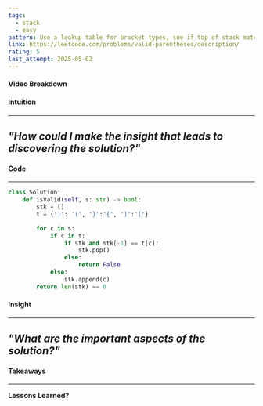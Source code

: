 ```yaml
---
tags:
  - stack
  - easy
pattern: Use a lookup table for bracket types, see if top of stack matches the current iter val. return true if stack is empty
link: https://leetcode.com/problems/valid-parentheses/description/
rating: 5
last_attempt: 2025-05-02
---
```

#### Video Breakdown


#### Intuition
---
_"How could I make the insight that leads to discovering the solution?"_
- 

#### Code
---

```python
class Solution:
    def isValid(self, s: str) -> bool:
        stk = []
        t = {')': '(', '}':'{', ']':'['}

        for c in s:
            if c in t:
                if stk and stk[-1] == t[c]:
                    stk.pop()
                else:
                    return False
            else:
                stk.append(c)
        return len(stk) == 0

```

#### Insight  
---
_"What are the important aspects of the solution?"_
- 

#### Takeaways
---
**Lessons Learned?**